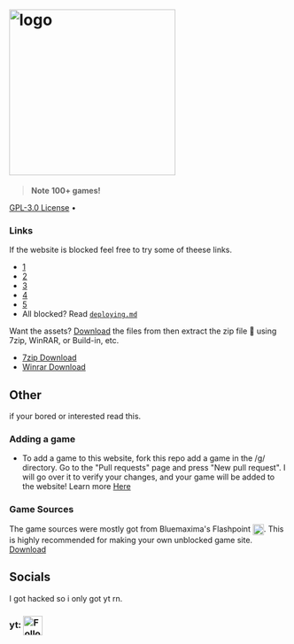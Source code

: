 # <a href="https://nate-games.github.io/home"><img src="https://github.com/nate-games/nate-games.github.io/assets/131909495/ec753042-8f99-4a29-ae97-041366748059" alt="logo" style="height: auto; width: 300px;" title="play"></a>
> **Note**
> **100+ games!**

[GPL-3.0 License](https://github.com/nate-games/nate-games.github.io/blob/main/LICENSE.txt#view) • []()


### Links
If the website is blocked feel free to try some of theese links.
- [1](https://nate-games.github.io/)
- [2](https://nate-games2.github.io/)
- [3](https://nate-games.netlify.app/)
- [4](https://nate-games.repl.co/)
- [5](web.archive.org/web/https://nate-games.github.io)
- All blocked? Read [`deploying.md`](https://github.com/nate-games/nate-games.github.io/blob/main/Deploying.MD)

Want the assets?
[Download](https://github.com/nate-games/nate-games.github.io/archive/refs/heads/main.zip) the files from then extract the zip file 📁 using 7zip, WinRAR, or Build-in, etc.
- [7zip Download](https://www.7-zip.org/)
- [Winrar Download](https://www.win-rar.com/download.html?&L=0)

## Other
if your bored or interested read this.
### Adding a game

- To add a game to this website, fork this repo add a game in the /g/ directory. Go to the "Pull requests" page and press "New pull request". I will go over it to verify your changes, and your game will be added to the website! Learn more [Here](https://docs.github.com/en/get-started/quickstart/contributing-to-projects)
### Game Sources
The game sources were mostly got from Bluemaxima's Flashpoint <img src="https://upload.wikimedia.org/wikipedia/commons/thumb/2/26/BlueMaxima%27s_Flashpoint_logo_-_inverted.svg/2048px-BlueMaxima%27s_Flashpoint_logo_-_inverted.svg.png" width="20" style="vertical-align: middle;">. This is highly recommended for making your own unblocked game site.
[Download](https://bluemaxima.org/flashpoint/)

## Socials
I got hacked so i only got yt rn.
### yt: <a href="https://www.youtube.com/@n4t3_?sub_confirmation=1"><img src="https://raw.githubusercontent.com/nate-games/nate-games.github.io/main/0/assets/img/yt.png" alt="Follow on YT" style="height: 35px; width: auto; vertical-align: middle;"/></a><a href="https://github.com/nate-games">
